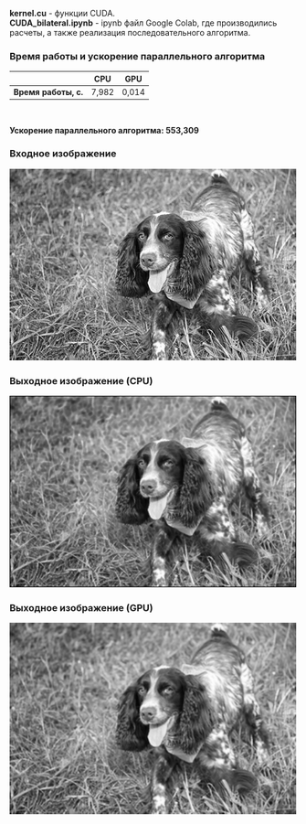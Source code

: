 **kernel.cu** - функции CUDA.<br/>
**CUDA_bilateral.ipynb** - ipynb файл Google Colab, где производились расчеты, а также реализация последовательного алгоритма.<br/>

### Время работы и ускорение параллельного алгоритма
|  | CPU |  GPU |
|:----:|:----:|:----:|
|**Время работы, с.**| 7,982 | 0,014 |
<br/>

**Ускорение параллельного алгоритма: 553,309**

### Входное изображение
![alt text](https://github.com/IlyaOv/cuda_bilateral/blob/main/image_input.bmp)
### Выходное изображение (CPU)
![alt text](https://github.com/IlyaOv/cuda_bilateral/blob/main/result_image_cpu.bmp)
### Выходное изображение (GPU)
![alt text](https://github.com/IlyaOv/cuda_bilateral/blob/main/result_image_gpu.bmp)
